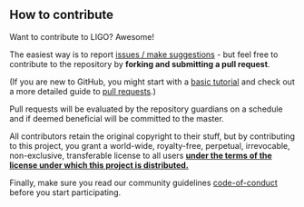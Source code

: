 ## How to contribute
Want to contribute to LIGO? Awesome!

The easiest way is to report [issues / make suggestions](https://github.com/bcgov-c/ligo/issues) - but feel free to contribute to the repository by **forking and submitting a pull request**.

(If you are new to GitHub, you might start with a [basic tutorial](https://help.github.com/articles/set-up-git) and  check out a more detailed guide to [pull requests](https://help.github.com/articles/using-pull-requests/).)

Pull requests will be evaluated by the repository guardians on a schedule and if deemed beneficial will be committed to the master.

All contributors retain the original copyright to their stuff, but by contributing to this project, you grant a world-wide, royalty-free, perpetual, irrevocable, non-exclusive, transferable license to all users [**under the terms of the license under which this project is distributed.**](//License)

Finally, make sure you read our community guidelines [code-of-conduct](CODE_OF_CONDUCT.md) before you start participating.
